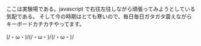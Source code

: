 ここは実験場である。javascript で右往左往しながら頑張ってみようとしている気配である。
そして今の時期はとても寒いので、毎日毎日ガタガタ震えながらキーボードカチカチやってます。

(/・ω・)/(/・ω・)/(/・ω・)/

